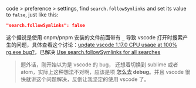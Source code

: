 code > preference > settings, find `search.followSymlinks` and set its value to `false`, just like this:   

```json
"search.followSymlinks": false
```

这个据说是使用 cnpm/pnpm 安装的文件前面带有 `_` 导致 vscode 打开时搜索产生的问题，具体查看这个讨论：[update vscode 1.17.0 CPU usage at 100% rg.exe bug?](https://github.com/Microsoft/vscode/issues/35659)，已解决 [Use search.followSymlinks for all searches](https://github.com/Microsoft/vscode/issues/37000)   

> 题外话，刚开始以为是 vscode 的 bug， 还想着切换到 sublime 或者 atom，实际上这种想法不对啊，应该是项 **怎么去 debug**。并且 vscode 很快就讲这个问题解决，反倒让我坚定的使用 vscode 了。   
